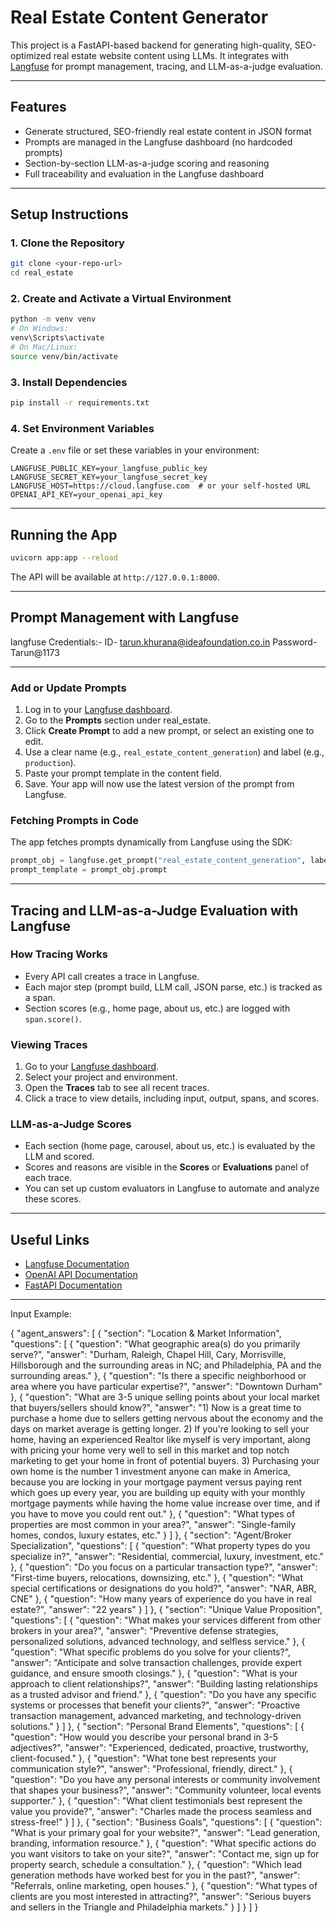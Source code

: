 # Real Estate Content Generator

This project is a FastAPI-based backend for generating high-quality, SEO-optimized real estate website content using LLMs. It integrates with [Langfuse](https://langfuse.com/) for prompt management, tracing, and LLM-as-a-judge evaluation.

---

## Features
- Generate structured, SEO-friendly real estate content in JSON format
- Prompts are managed in the Langfuse dashboard (no hardcoded prompts)
- Section-by-section LLM-as-a-judge scoring and reasoning
- Full traceability and evaluation in the Langfuse dashboard

---

## Setup Instructions

### 1. Clone the Repository
```sh
git clone <your-repo-url>
cd real_estate
```

### 2. Create and Activate a Virtual Environment
```sh
python -m venv venv
# On Windows:
venv\Scripts\activate
# On Mac/Linux:
source venv/bin/activate
```

### 3. Install Dependencies
```sh
pip install -r requirements.txt
```

### 4. Set Environment Variables
Create a `.env` file or set these variables in your environment:
```
LANGFUSE_PUBLIC_KEY=your_langfuse_public_key
LANGFUSE_SECRET_KEY=your_langfuse_secret_key
LANGFUSE_HOST=https://cloud.langfuse.com  # or your self-hosted URL
OPENAI_API_KEY=your_openai_api_key
```

---

## Running the App
```sh
uvicorn app:app --reload
```
The API will be available at `http://127.0.0.1:8000`.

---

## Prompt Management with Langfuse

langfuse Credentials:-
ID- tarun.khurana@ideafoundation.co.in
Password- Tarun@1173

---

### Add or Update Prompts
1. Log in to your [Langfuse dashboard](https://cloud.langfuse.com/).
2. Go to the **Prompts** section under real_estate.
3. Click **Create Prompt** to add a new prompt, or select an existing one to edit.
4. Use a clear name (e.g., `real_estate_content_generation`) and label (e.g., `production`).
5. Paste your prompt template in the content field.
6. Save. Your app will now use the latest version of the prompt from Langfuse.

### Fetching Prompts in Code
The app fetches prompts dynamically from Langfuse using the SDK:
```python
prompt_obj = langfuse.get_prompt("real_estate_content_generation", label="production")
prompt_template = prompt_obj.prompt
```

---

## Tracing and LLM-as-a-Judge Evaluation with Langfuse

### How Tracing Works
- Every API call creates a trace in Langfuse.
- Each major step (prompt build, LLM call, JSON parse, etc.) is tracked as a span.
- Section scores (e.g., home page, about us, etc.) are logged with `span.score()`.

### Viewing Traces
1. Go to your [Langfuse dashboard](https://cloud.langfuse.com/).
2. Select your project and environment.
3. Open the **Traces** tab to see all recent traces.
4. Click a trace to view details, including input, output, spans, and scores.

### LLM-as-a-Judge Scores
- Each section (home page, carousel, about us, etc.) is evaluated by the LLM and scored.
- Scores and reasons are visible in the **Scores** or **Evaluations** panel of each trace.
- You can set up custom evaluators in Langfuse to automate and analyze these scores.

---

## Useful Links
- [Langfuse Documentation](https://langfuse.com/docs)
- [OpenAI API Documentation](https://platform.openai.com/docs)
- [FastAPI Documentation](https://fastapi.tiangolo.com/)

---
Input Example:

{
  "agent_answers": [
    {
      "section": "Location & Market Information",
      "questions": [
        {
          "question": "What geographic area(s) do you primarily serve?",
          "answer": "Durham, Raleigh, Chapel Hill, Cary, Morrisville, Hillsborough and the surrounding areas in NC; and Philadelphia, PA and the surrounding areas."
        },
        {
          "question": "Is there a specific neighborhood or area where you have particular expertise?",
          "answer": "Downtown Durham"
        },
        {
          "question": "What are 3-5 unique selling points about your local market that buyers/sellers should know?",
          "answer": "1) Now is a great time to purchase a home due to sellers getting nervous about the economy and the days on market average is getting longer. 2) If you're looking to sell your home, having an experienced Realtor like myself is very important, along with pricing your home very well to sell in this market and top notch marketing to get your home in front of potential buyers. 3) Purchasing your own home is the number 1 investment anyone can make in America, because you are locking in your mortgage payment versus paying rent which goes up every year, you are building up equity with your monthly mortgage payments while having the home value increase over time, and if you have to move you could rent out."
        },
        {
          "question": "What types of properties are most common in your area?",
          "answer": "Single-family homes, condos, luxury estates, etc."
        }
      ]
    },
    {
      "section": "Agent/Broker Specialization",
      "questions": [
        {
          "question": "What property types do you specialize in?",
          "answer": "Residential, commercial, luxury, investment, etc."
        },
        {
          "question": "Do you focus on a particular transaction type?",
          "answer": "First-time buyers, relocations, downsizing, etc."
        },
        {
          "question": "What special certifications or designations do you hold?",
          "answer": "NAR, ABR, CNE"
        },
        {
          "question": "How many years of experience do you have in real estate?",
          "answer": "22 years"
        }
      ]
    },
    {
      "section": "Unique Value Proposition",
      "questions": [
        {
          "question": "What makes your services different from other brokers in your area?",
          "answer": "Preventive defense strategies, personalized solutions, advanced technology, and selfless service."
        },
        {
          "question": "What specific problems do you solve for your clients?",
          "answer": "Anticipate and solve transaction challenges, provide expert guidance, and ensure smooth closings."
        },
        {
          "question": "What is your approach to client relationships?",
          "answer": "Building lasting relationships as a trusted advisor and friend."
        },
        {
          "question": "Do you have any specific systems or processes that benefit your clients?",
          "answer": "Proactive transaction management, advanced marketing, and technology-driven solutions."
        }
      ]
    },
    {
      "section": "Personal Brand Elements",
      "questions": [
        {
          "question": "How would you describe your personal brand in 3-5 adjectives?",
          "answer": "Experienced, dedicated, proactive, trustworthy, client-focused."
        },
        {
          "question": "What tone best represents your communication style?",
          "answer": "Professional, friendly, direct."
        },
        {
          "question": "Do you have any personal interests or community involvement that shapes your business?",
          "answer": "Community volunteer, local events supporter."
        },
        {
          "question": "What client testimonials best represent the value you provide?",
          "answer": "Charles made the process seamless and stress-free!"
        }
      ]
    },
    {
      "section": "Business Goals",
      "questions": [
        {
          "question": "What is your primary goal for your website?",
          "answer": "Lead generation, branding, information resource."
        },
        {
          "question": "What specific actions do you want visitors to take on your site?",
          "answer": "Contact me, sign up for property search, schedule a consultation."
        },
        {
          "question": "Which lead generation methods have worked best for you in the past?",
          "answer": "Referrals, online marketing, open houses."
        },
        {
          "question": "What types of clients are you most interested in attracting?",
          "answer": "Serious buyers and sellers in the Triangle and Philadelphia markets."
        }
      ]
    }
  ]
}